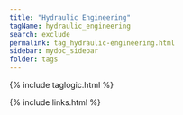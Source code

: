 ```yaml
---
title: "Hydraulic Engineering"
tagName: hydraulic_engineering
search: exclude
permalink: tag_hydraulic-engineering.html
sidebar: mydoc_sidebar
folder: tags
---
```

{% include taglogic.html %}

{% include links.html %}
